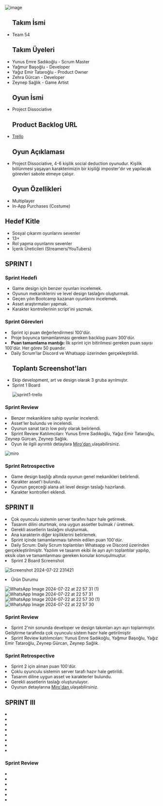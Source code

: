 ![image](https://github.com/ynusemresad/Team-54/assets/113181036/3d5da06c-51de-43d6-b230-001b48f3d565)
<ul>
 <h2> Takım İsmi </h2>
 <li> Team 54 </li>
</ul>
<ul>
 <h2> Takım Üyeleri </h2> 
<li> Yunus Emre Sadıkoğlu - Scrum Master </li>
<li> Yağmur Başoğlu - Developer </li>
<li> Yağız Emir Tataroğlu - Product Owner </li> 
<li> Zehra Gürcan - Developer </li>
<li> Zeynep Sağlık - Game Artist </li>
</ul>
<ul>
<h2> Oyun İsmi </h2>
<li> Project Dissociative </li>
</ul>
<ul>
<h2> Product Backlog URL </h2>

 <li> <a href="https://trello.com/b/jEnF54jD/team54">Trello</a>
</li>
 
<h2> Oyun Açıklaması </h2>
<li> Project Dissociative, 4-6 kişilik social deduction oyunudur. Kişilik bölünmesi yaşayan karakterimizin bir kişiliği imposter'dır ve yapılacak görevleri sabote etmeye çalışır. </br>
  </li>
  </ul>
  <ul>
<h2> Oyun Özellikleri </h2>
   <li> Multiplayer </li>
    <li> In-App Purchases (Costume) </li>
  </ul>
 <h2>
  Hedef Kitle
 </h2>
 <ul>
<li> Sosyal çıkarım oyunlarını sevenler </li>
<li> 13+ </li>
<li> Rol yapma oyunlarını sevenler </li>
<li> İçerik Üreticileri (Streamers/YouTubers) </li>
 </ul>
 <h2>
  SPRINT <span>&#8544;</span>
 </h2>
 <h3> Sprint Hedefi </h3>  <ul> 
 <li> Game design için benzer oyunları incelemek. </li>
 <li> Oyunun mekaniklerini ve level design taslağını oluşturmak. </li>
 <li> Geçen yılın Bootcamp kazanan oyunlarını incelemek. </li>
 <li> Asset araştırmaları yapmak. </li>
 <li> Karakter kontrollerinin script'ini yazmak. </li>
</ul>
<h3>  Sprint Görevleri  </h3> 
  
<li> Sprint içi puan değerlendirmesi 100'dür. </li>
<li> Proje boyunca tamamlanması gereken backlog puanı 300'dür. </li>
<li> <b> Puan tamamlama mantığı:  </b> İlk sprint için bitirilmesi gereken puan sayısı 100'dür. Her görev 50 puandır. </li>
<li> Daily Scrum'lar Discord ve Whatsapp üzerinden gerçekleştirildi. </li>
<ul>
 <h2>
  Toplantı Screenshot'ları  </h2>
  <li> Ekip development, art ve design olarak 3 gruba ayrılmıştır. </li>
<li>  Sprint 1 Board </li>
  
  ![sprint1-trello](https://github.com/ynusemresad/Team-54/assets/113181036/d3417194-a954-4788-8b55-021e79b4cf0e)
    

   
  
 
  



</ul>
<h3>Sprint Review</h3>
<li> Benzer mekaniklere sahip oyunlar incelendi. </li>
<li> Asset'ler bulundu ve incelendi. </li>
<li> Oyunun sanat tarzı low poly olarak belirlendi. </li>
<li> Sprint Review Katılımcıları: Yunus Emre Sadıkoğlu, Yağız Emir Tataroğlu, Zeynep Gürcan, Zeynep Sağlık. </li> 
<li> Oyun ile ilgili ayrıntılı detaylara <a href="https://miro.com/app/board/uXjVK74qQnE=/?share_link_id=329082173242"> Miro'dan </a> ulaşabilirsiniz. <br> </li>

![miro](https://github.com/ynusemresad/Team-54/assets/113181036/66325bfd-147f-46eb-9721-21c8ad7114ea)

<h3>Sprint Retrospective</h3>
<li> Game design başlığı altında oyunun genel mekanikleri belirlendi. </li>
<li> Karakter asset'i bulundu. </li>
<li> Oyunun geçeceği alana ait level design taslağı hazırlandı. </li>
<li> Karakter kontrolleri eklendi. </li>

 <h2>
  SPRINT <span>&#8545;</span>
 </h2>

<li>  Çok oyunculu sistemin server tarafını hazır hale getirmek. </li>
<li> Tasarım dilini oturtmak, ona uygun assetler bulmak / üretmek. </li>
<li> Gerekli assetlerin taslağını oluşturmak. </li>
<li> Ana karakterin diğer kişiliklerini belirlemek. </li>
<li> Sprint içinde tamamlanması tahmin edilen puan 100'dür. </li>
<li> Daily Scrum: Daily Scrum toplantıları Whatsapp ve Discord üzerinden gerçekleştirilmişitr. Yazılım ve tasarım ekibi ile ayrı ayrı toplantılar yapılıp, eksik olan ve tamamlanması gereken konular konuşulmuştur. </li>
<li> Sprint 2 Board Screenshot </li>

![Screenshot 2024-07-22 231421](https://github.com/user-attachments/assets/edd637c8-2eb9-4ec0-87bc-86ba5c9fae36)

<li> Ürün Durumu </li>

![WhatsApp Image 2024-07-22 at 22 57 31 (1)](https://github.com/user-attachments/assets/761268fa-ea8f-4ae8-ac1e-ab54837be797)
![WhatsApp Image 2024-07-22 at 22 57 31](https://github.com/user-attachments/assets/31e267c9-d465-4def-a8b1-2a194a46386c)
![WhatsApp Image 2024-07-22 at 22 57 30 (1)](https://github.com/user-attachments/assets/dc0e6c9d-0d4a-4f0d-b1dc-663ea5e4983c)
![WhatsApp Image 2024-07-22 at 22 57 30](https://github.com/user-attachments/assets/470ed1ec-6046-467d-923b-6a85159cb525)


<h3>Sprint Review</h3>
<li> Sprint 2'nin sonunda developer ve design takımları ayrı ayrı toplanmıştır. Geilştirme tarafında çok oyunculu sistem hazır hale getirilmiştir </li>
<li> Sprint Review katılımcıları: Yunus Emre Sadıkoğlu, Yağmur Başoğlu, Yağız Emir Tataroğlu, Zeynep Gürcan, Zeynep Sağlık. </li>
<h3> Sprint Retrospective</h3>
<li> Sprint 2 için alınan puan 100'dür. </li>
<li> Çoklu oyunculu sistemin server tarafı hazır hale getirildi. </li>
<li> Tasarım diline uygun asset ve karakterler bulundu. </li>
<li> Gerekli assetlerin taslağı oluşturuluyor. </li>
<li> Oyunun detaylarına <a href="https://miro.com/app/board/uXjVK74qQnE=/"> Miro'dan </a> ulaşabilirsiniz.</li>


  <h2>
  SPRINT <span>&#8546;</span>
 </h2>
<li> </li>
<li> </li>
<li> </li>
<li> </li>
<li> </li>
<li> </li>
<li> </li>
<li> </li>
<h3>Sprint Review</h3>
<li> </li>
<li> </li>
<li> </li>
<li> </li>
<li> </li>
<li> </li> 

 


  
 


